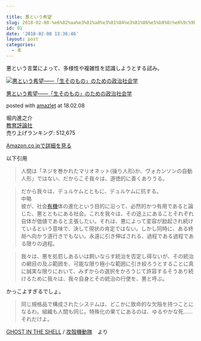 ```yaml
---

title: 悪という希望
slug: 2018-02-08-%e6%82%aa%e3%81%a8%e3%81%84%e3%81%86%e5%b8%8c%e6%9c%9b
id: 91
date: '2018-02-08 13:36:46'
layout: post
categories:
  - 本
---
```


悪という言葉によって、多様性や複雑性を認識しようとする試み。



 [![悪という希望――「生そのもの」のための政治社会学](https://cdn-ak.f.st-hatena.com/images/fotolife/p/peipeipe/20190630/20190630170517.jpg)](http://www.amazon.co.jp/exec/obidos/ASIN/490570698X/peipeipe-22/ref=nosim/) 



[悪という希望――「生そのもの」のための政治社会学](http://www.amazon.co.jp/exec/obidos/ASIN/490570698X/peipeipe-22/ref=nosim/)

posted with [amazlet](http://www.amazlet.com/ "amazlet") at 18.02.08



堀内進之介  
[教育評論社](http://d.hatena.ne.jp/keyword/%B6%B5%B0%E9%C9%BE%CF%C0%BC%D2)  
売り上げランキング: 512,675  




[Amazon.co.jpで詳細を見る](http://www.amazon.co.jp/exec/obidos/ASIN/490570698X/peipeipe-22/ref=nosim/)







以下引用

> 人間は「ネジを巻かれたマリオネット(操り人形)か、ヴォカンソンの自動人形」ではない、だからこそ我々は、道徳的に善くありうる。

> だから我々は、デュルケムとともに、デュルケムに抗する。  
> 中略  
> 彼が、社会[有機](http://d.hatena.ne.jp/keyword/%CD%AD%B5%A1)体の進化という目的に沿って、必然的かつ有用であると論じた、悪とともにある社会。これを我々は、その途上にあることそれぞれ自体が価値であると主張したい。それは、悪によって変容が励起され続けているという意味で、決して現状の肯定ではない。しかし同時に、ある終局へ向かう道行きでもない。永遠に引き伸ばされる、過程である過程である限りの過程。

> 我々は、悪を処罰しあるいは飼いならす統治を否定し得ないが、その統治の網目の及ぶ範囲を、可能な限り極小な範囲に引き絞ろうとすることに真に誠実な限りにおいて、みずからの選択をかろうじて許容するそうあり続けるために我々は、我々自身とその統治の行使を、悪と呼ぶ。

かっこよすぎるでしょ。

> 同じ規格品で構成されたシステムは、どこかに致命的な欠陥を持つことになるわ。組織も人間も同じ。特殊化の果てにあるのは、ゆるやかな死……それだけよ。

[GHOST IN THE SHELL](http://d.hatena.ne.jp/keyword/GHOST%20IN%20THE%20SHELL) / [攻殻機動隊](http://d.hatena.ne.jp/keyword/%B9%B6%B3%CC%B5%A1%C6%B0%C2%E2)　より